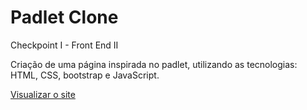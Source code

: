 # Padlet Clone

Checkpoint I - Front End II  

Criação de uma página inspirada no padlet, utilizando as tecnologias: HTML, CSS, bootstrap e JavaScript. 


[Visualizar o site](https://raqfranca.github.io/padletClone-/)
